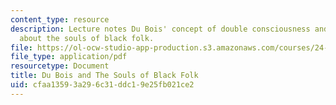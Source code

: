 ```yaml
---
content_type: resource
description: Lecture notes Du Bois' concept of double consciousness and his views
  about the souls of black folk.
file: https://ol-ocw-studio-app-production.s3.amazonaws.com/courses/24-01-classics-of-western-philosophy-spring-2016/cfaa13593a296c31ddc19e25fb021ce2_MIT24_01S16_SES24.pdf
file_type: application/pdf
resourcetype: Document
title: Du Bois and The Souls of Black Folk
uid: cfaa1359-3a29-6c31-ddc1-9e25fb021ce2
---
```

